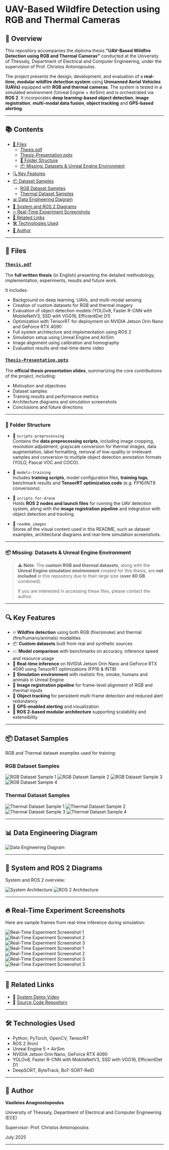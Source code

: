 # UAV-Based Wildfire Detection using RGB and Thermal Cameras

## 📘 Overview

This repository accompanies the diploma thesis **"UAV-Based Wildfire Detection using RGB and Thermal Cameras"** conducted at the University of Thessaly, Department of Electrical and Computer Engineering, under the supervision of Prof. Christos Antonopoulos.

The project presents the design, development, and evaluation of a **real-time, modular wildfire detection system** using **Unmanned Aerial Vehicles (UAVs)** equipped with **RGB and thermal cameras**. The system is tested in a simulated environment (Unreal Engine + AirSim) and is orchestrated via **ROS 2**. It incorporates **deep learning-based object detection**, **image registration**, **multi-modal data fusion**, **object tracking** and **GPS-based alerting**.

---

## 📚 Contents

- [📄 Files](#files)
  - [Thesis.pdf](#thesispdf)
  - [Thesis-Presentation.pptx](#thesis-presentationpptx)
  - [📁 Folder Structure](#folder-structure)
  - [📦 Missing: Datasets & Unreal Engine Environment](#missing-datasets--unreal-engine-environment)
- [🔍 Key Features](#key-features)
- [📦 Dataset Samples](#dataset-samples)
  - [RGB Dataset Samples](#rgb-dataset-samples)
  - [Thermal Dataset Samples](#thermal-dataset-samples)
- [📊 Data Engineering Diagram](#data-engineering-diagram)
- [🧠 System and ROS 2 Diagrams](#system-and-ros-2-diagrams)
- [🔥 Real-Time Experiment Screenshots](#real-time-experiment-screenshots)
- [📎 Related Links](#related-links)
- [🛠 Technologies Used](#technologies-used)
- [📌 Author](#author)

---

## 📄 Files

### [`Thesis.pdf`](Thesis.pdf)
The **full written thesis** (in English) presenting the detailed methodology, implementation, experiments, results and future work.

It includes:
- Background on deep learning, UAVs, and multi-modal sensing
- Creation of custom datasets for RGB and thermal imagery
- Evaluation of object detection models (YOLOv8, Faster R-CNN with MobileNetV3, SSD with VGG16, EfficientDet D1)
- Optimization with TensorRT for deployment on NVIDIA Jetson Orin Nano and GeForce RTX 4090
- Full system architecture and implementation using ROS 2
- Simulation setup using Unreal Engine and AirSim
- Image alignment using calibration and homography
- Evaluation results and real-time demo video

### [`Thesis-Presentation.pptx`](Thesis-Presentation.pptx)
The **official thesis presentation slides**, summarizing the core contributions of the project, including:
- Motivation and objectives
- Dataset samples
- Training results and performance metrics
- Architecture diagrams and simulation screenshots
- Conclusions and future directions

---

### 📁 Folder Structure

- 📂 `scripts-preprocessing`  
  Contains the **data preprocessing scripts**, including image cropping, resolution adjustment, grayscale conversion for thermal images, data augmentation, label formatting, removal of low-quality or irrelevant samples and conversion to multiple object detection annotation formats (YOLO, Pascal VOC and COCO).

- 📂 `models-training`  
  Includes **training scripts**, model configuration files, **training logs**, benchmark results and **TensorRT optimization code** (e.g. FP16/INT8 conversions).

- 📂 `scripts-for-drone`  
  Holds **ROS 2 nodes and launch files** for running the UAV detection system, along with the **image registration pipeline** and integration with object detection and tracking.

- 📂 `readme_images`  
  Stores all the visual content used in this README, such as dataset examples, architectural diagrams and real-time simulation screenshots.

---

### 📦 Missing: Datasets & Unreal Engine Environment

> ⚠️ **Note**: The **custom RGB and thermal datasets**, along with the **Unreal Engine simulation environment** created for this thesis, are **not included** in this repository due to their large size (**over 80 GB** combined).  
>  
> If you are interested in accessing these files, please contact the author.

---

## 🔍 Key Features

- 🔥 **Wildfire detection** using both RGB (fire/smoke) and thermal (fire/humans/animals) modalities
- 📦 **Custom datasets** built from real and synthetic sources
- 📈 **Model comparison** with benchmarks on accuracy, inference speed and resource usage
- 🧠 **Real-time inference** on NVIDIA Jetson Orin Nano and GeForce RTX 4090 using TensorRT optimizations (FP16 & INT8)
- 🎥 **Simulation environment** with realistic fire, smoke, humans and animals in Unreal Engine
- 📐 **Image registration pipeline** for frame-level alignment of RGB and thermal inputs
- 🎯 **Object tracking** for persistent multi-frame detection and reduced alert redundancy
- 📡 **GPS-enabled alerting** and visualization
- 🧱 **ROS 2-based modular architecture** supporting scalability and extensibility

---

## 📦 Dataset Samples

RGB and Thermal dataset examples used for training:

### RGB Dataset Samples

![RGB Dataset Sample 1](readme_images/rgb_sample_1.png)
![RGB Dataset Sample 2](readme_images/rgb_sample_3.png)
![RGB Dataset Sample 3](readme_images/rgb_sample_5.png)
![RGB Dataset Sample 4](readme_images/rgb_sample_6.png)

### Thermal Dataset Samples

![Thermal Dataset Sample 1](readme_images/thermal_sample_3.png)
![Thermal Dataset Sample 2](readme_images/thermal_sample_5.png)
![Thermal Dataset Sample 3](readme_images/thermal_sample_13.png)
![Thermal Dataset Sample 4](readme_images/thermal_sample_17.png)

---

## 📊 Data Engineering Diagram

![Data Engineering Diagram](readme_images/data_engineering.png)

---

## 🧠 System and ROS 2 Diagrams

System and ROS 2 overview:

![System Architecture](readme_images/system_architecture.png)
![ROS 2 Architecture](readme_images/ROS2_architecture.png)

---

## 🔥 Real-Time Experiment Screenshots

Here are sample frames from real-time inference during simulation:

![Real-Time Experiment Screenshot 1](readme_images/img_1_unreal.jpg)
![Real-Time Experiment Screenshot 2](readme_images/img_2_unreal.jpg)
![Real-Time Experiment Screenshot 3](readme_images/img_3_unreal.jpg)
![Real-Time Experiment Screenshot 1](readme_images/img_4_unreal.jpg)
![Real-Time Experiment Screenshot 2](readme_images/img_5_unreal.jpg)
![Real-Time Experiment Screenshot 3](readme_images/img_6_unreal.jpg)
![Real-Time Experiment Screenshot 3](readme_images/img_7_unreal.jpg)

---

## 📎 Related Links

- 🎥 [System Demo Video](https://youtu.be/7VyGpnn9aZ4)
- 📂 [Source Code Repository](https://github.com/vasilisanagno/UAV-Based-Wildfire-Detection-using-RGB-and-Thermal-Cameras)

---

## 🛠 Technologies Used

- Python, PyTorch, OpenCV, TensorRT
- ROS 2 (Iron)
- Unreal Engine 5 + AirSim
- NVIDIA Jetson Orin Nano, GeForce RTX 4090
- YOLOv8, Faster R-CNN with MobileNetV3, SSD with VGG16, EfficientDet D1
- DeepSORT, ByteTrack, BoT-SORT-ReID

---

## 📌 Author

**Vasileios Anagnostopoulos**

University of Thessaly, Department of Electrical and Computer Engineering (ECE)

Supervisor: Prof. Christos Antonopoulos

July 2025

---


